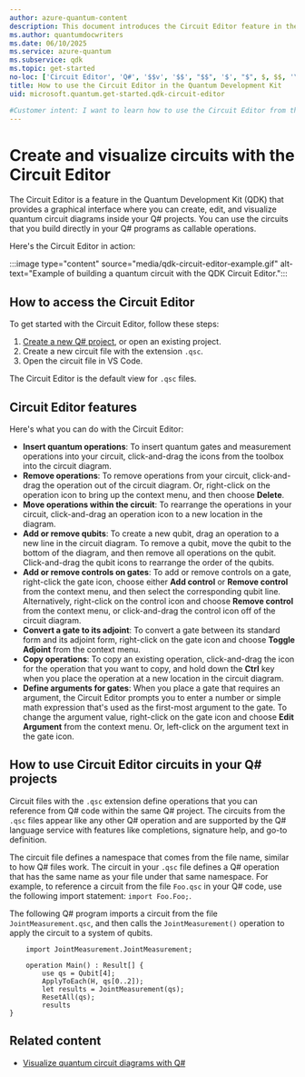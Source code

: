 ```yaml
---
author: azure-quantum-content
description: This document introduces the Circuit Editor feature in the QDK that allows users to build quantum circuits through a graphical interface and use the circuits in their Q# programs.
ms.author: quantumdocwriters
ms.date: 06/10/2025
ms.service: azure-quantum
ms.subservice: qdk
ms.topic: get-started
no-loc: ['Circuit Editor', 'Q#', '$$v', '$$', "$$", '$', "$", $, $$, '\cdots', 'bmatrix', '\ddots', '\equiv', '\sum', '\begin', '\end', '\sqrt', '\otimes', '{', '}', '\text', '\phi', '\kappa', '\psi', '\alpha', '\beta', '\gamma', '\delta', '\omega', '\bra', '\ket', '\boldone', '\mathbf{1}', '\\\\', '\\', '=', '\frac', '\text', '\mapsto', '\dagger', '\to', '\begin{cases}', '\end{cases}', '\operatorname', '\braket', '\id', '\expect', '\defeq', '\variance', '\dd', '&', '\begin{align}', '\end{align}', '\Lambda', '\lambda', '\Omega', '\mathrm', '\left', '\right', '\qquad', '\times', '\big', '\langle', '\rangle', '\bigg', '\Big', '|', '\mathbb', '\vec', '\in', '\texttt', '\ne', '<', '>', '\leq', '\geq', '~~', '~', '\begin{bmatrix}', '\end{bmatrix}', '\_']
title: How to use the Circuit Editor in the Quantum Development Kit
uid: microsoft.quantum.get-started.qdk-circuit-editor

#Customer intent: I want to learn how to use the Circuit Editor from the QDK to build quantum circuits and use them in my Q# program.
---
```


# Create and visualize circuits with the Circuit Editor

The Circuit Editor is a feature in the Quantum Development Kit (QDK) that provides a graphical interface where you can create, edit, and visualize quantum circuit diagrams inside your Q# projects. You can use the circuits that you build directly in your Q# programs as callable operations.

Here's the Circuit Editor in action:

:::image type="content" source="media/qdk-circuit-editor-example.gif" alt-text="Example of building a quantum circuit with the QDK Circuit Editor.":::

## How to access the Circuit Editor

To get started with the Circuit Editor, follow these steps:

1. [Create a new Q# project](https://learn.microsoft.com/en-us/azure/quantum/qsharp-quickstart), or open an existing project.
2. Create a new circuit file with the extension `.qsc`.
3. Open the circuit file in VS Code.

The Circuit Editor is the default view for `.qsc` files.

## Circuit Editor features

Here's what you can do with the Circuit Editor:

- **Insert quantum operations**: To insert quantum gates and measurement operations into your circuit, click-and-drag the icons from the toolbox into the circuit diagram.
- **Remove operations**: To remove operations from your circuit, click-and-drag the operation out of the circuit diagram. Or, right-click on the operation icon to bring up the context menu, and then choose **Delete**.
- **Move operations within the circuit**: To rearrange the operations in your circuit, click-and-drag an operation icon to a new location in the diagram.
- **Add or remove qubits**: To create a new qubit, drag an operation to a new line in the circuit diagram. To remove a qubit, move the qubit to the bottom of the diagram, and then remove all operations on the qubit. Click-and-drag the qubit icons to rearrange the order of the qubits.
- **Add or remove controls on gates**: To add or remove controls on a gate, right-click the gate icon, choose either **Add control** or **Remove control** from the context menu, and then select the corresponding qubit line. Alternatively, right-click on the control icon and choose **Remove control** from the context menu, or click-and-drag the control icon off of the circuit diagram.
- **Convert a gate to its adjoint**: To convert a gate between its standard form and its adjoint form, right-click on the gate icon and choose **Toggle Adjoint** from the context menu.
- **Copy operations**: To copy an existing operation, click-and-drag the icon for the operation that you want to copy, and hold down the **Ctrl** key when you place the operation at a new location in the circuit diagram.
- **Define arguments for gates**: When you place a gate that requires an argument, the Circuit Editor prompts you to enter a number or simple math expression that's used as the first-most argument to the gate. To change the argument value, right-click on the gate icon and choose **Edit Argument** from the context menu. Or, left-click on the argument text in the gate icon.

## How to use Circuit Editor circuits in your Q# projects

Circuit files with the `.qsc` extension define operations that you can reference from Q# code within the same Q# project. The circuits from the `.qsc` files appear like any other Q# operation and are supported by the Q# language service with features like completions, signature help, and go-to definition.

The circuit file defines a namespace that comes from the file name, similar to how Q# files work. The circuit in your `.qsc` file defines a Q# operation that has the same name as your file under that same namespace. For example, to reference a circuit from the file `Foo.qsc` in your Q# code, use the following import statement: `import Foo.Foo;`.

The following Q# program imports a circuit from the file `JointMeasurement.qsc`, and then calls the `JointMeasurement()` operation to apply the circuit to a system of qubits.

```qsharp
    import JointMeasurement.JointMeasurement;

    operation Main() : Result[] {
        use qs = Qubit[4];
        ApplyToEach(H, qs[0..2]);
        let results = JointMeasurement(qs);
        ResetAll(qs);
        results
}
```

## Related content

- [Visualize quantum circuit diagrams with Q#](xref:microsoft.quantum.how-to.visualize-circuits)